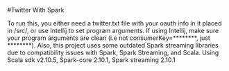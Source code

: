#Twitter With Spark

To run this, you either need a twitter.txt file with your oauth info in it placed in /src/, or use Intellij to set program arguments.
If using Intellij, make sure your program arguments are clean (i.e not consumerKey=********, just ********). Also, this project uses some outdated
Spark streaming libraries due to compatibility issues with Spark, Spark Streaming, and Scala. Using Scala sdk v2.10.5, Spark-core 2.10.1, Spark streaming 2.10.1
